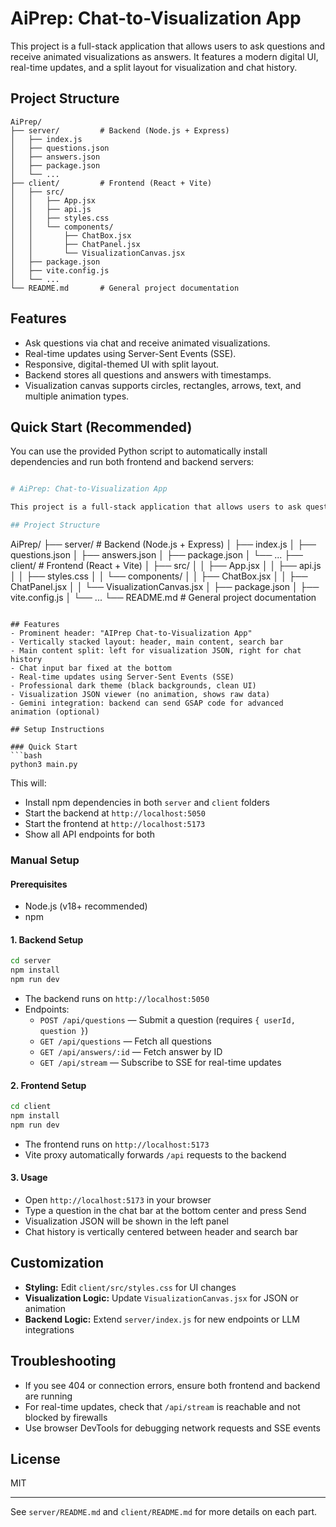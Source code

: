 # AiPrep: Chat-to-Visualization App

This project is a full-stack application that allows users to ask questions and receive animated visualizations as answers. It features a modern digital UI, real-time updates, and a split layout for visualization and chat history.

## Project Structure

```
AiPrep/
├── server/         # Backend (Node.js + Express)
│   ├── index.js
│   ├── questions.json
│   ├── answers.json
│   ├── package.json
│   └── ...
├── client/         # Frontend (React + Vite)
│   ├── src/
│   │   ├── App.jsx
│   │   ├── api.js
│   │   ├── styles.css
│   │   └── components/
│   │       ├── ChatBox.jsx
│   │       ├── ChatPanel.jsx
│   │       └── VisualizationCanvas.jsx
│   ├── package.json
│   ├── vite.config.js
│   └── ...
└── README.md       # General project documentation
```

## Features
- Ask questions via chat and receive animated visualizations.
- Real-time updates using Server-Sent Events (SSE).
- Responsive, digital-themed UI with split layout.
- Backend stores all questions and answers with timestamps.
- Visualization canvas supports circles, rectangles, arrows, text, and multiple animation types.


## Quick Start (Recommended)


You can use the provided Python script to automatically install dependencies and run both frontend and backend servers:

```bash

# AiPrep: Chat-to-Visualization App

This project is a full-stack application that allows users to ask questions and receive visualization JSON as answers. It features a professional dark UI, real-time updates, and a vertical layout with header, main content, and search bar.

## Project Structure
```
AiPrep/
├── server/         # Backend (Node.js + Express)
│   ├── index.js
│   ├── questions.json
│   ├── answers.json
│   ├── package.json
│   └── ...
├── client/         # Frontend (React + Vite)
│   ├── src/
│   │   ├── App.jsx
│   │   ├── api.js
│   │   ├── styles.css
│   │   └── components/
│   │       ├── ChatBox.jsx
│   │       ├── ChatPanel.jsx
│   │       └── VisualizationCanvas.jsx
│   ├── package.json
│   ├── vite.config.js
│   └── ...
└── README.md       # General project documentation
```

## Features
- Prominent header: "AIPrep Chat-to-Visualization App"
- Vertically stacked layout: header, main content, search bar
- Main content split: left for visualization JSON, right for chat history
- Chat input bar fixed at the bottom
- Real-time updates using Server-Sent Events (SSE)
- Professional dark theme (black backgrounds, clean UI)
- Visualization JSON viewer (no animation, shows raw data)
- Gemini integration: backend can send GSAP code for advanced animation (optional)

## Setup Instructions

### Quick Start
```bash
python3 main.py
```
This will:
- Install npm dependencies in both `server` and `client` folders
- Start the backend at `http://localhost:5050`
- Start the frontend at `http://localhost:5173`
- Show all API endpoints for both

### Manual Setup
#### Prerequisites
- Node.js (v18+ recommended)
- npm

#### 1. Backend Setup
```bash
cd server
npm install
npm run dev
```
- The backend runs on `http://localhost:5050`
- Endpoints:
  - `POST /api/questions` — Submit a question (requires `{ userId, question }`)
  - `GET /api/questions` — Fetch all questions
  - `GET /api/answers/:id` — Fetch answer by ID
  - `GET /api/stream` — Subscribe to SSE for real-time updates

#### 2. Frontend Setup
```bash
cd client
npm install
npm run dev
```
- The frontend runs on `http://localhost:5173`
- Vite proxy automatically forwards `/api` requests to the backend

#### 3. Usage
- Open `http://localhost:5173` in your browser
- Type a question in the chat bar at the bottom center and press Send
- Visualization JSON will be shown in the left panel
- Chat history is vertically centered between header and search bar

## Customization
- **Styling:** Edit `client/src/styles.css` for UI changes
- **Visualization Logic:** Update `VisualizationCanvas.jsx` for JSON or animation
- **Backend Logic:** Extend `server/index.js` for new endpoints or LLM integrations

## Troubleshooting
- If you see 404 or connection errors, ensure both frontend and backend are running
- For real-time updates, check that `/api/stream` is reachable and not blocked by firewalls
- Use browser DevTools for debugging network requests and SSE events

## License
MIT

---
See `server/README.md` and `client/README.md` for more details on each part.
